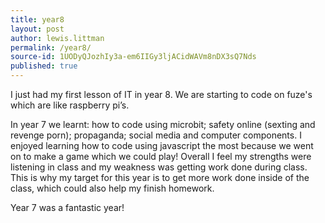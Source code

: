 ```yaml
---
title: year8
layout: post
author: lewis.littman
permalink: /year8/
source-id: 1UODyQJozhIy3a-em6IIGy3ljACidWAVm8nDX3sQ7Nds
published: true
---
```

I just had my first lesson of IT in year 8. We are starting to code on fuze's which are like raspberry pi’s.

In year 7 we learnt: how to code using microbit; safety online (sexting and revenge porn); propaganda; social media and computer components. I enjoyed learning how to code using javascript the most because we went on to make a game which we could play! Overall I feel my strengths were listening in class and my weakness was getting work done during class. This is why my target for this year is to get more work done inside of the class, which could also help my finish homework.

Year 7 was a fantastic year!

